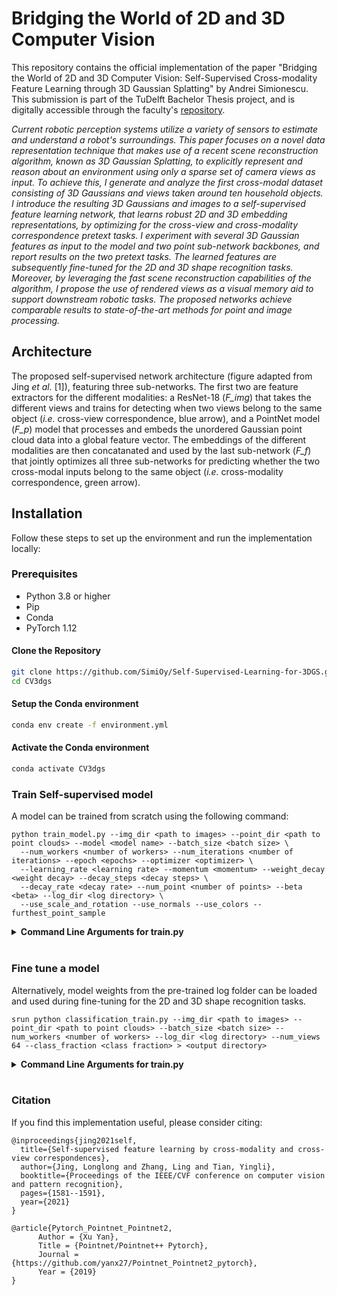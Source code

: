 # Bridging the World of 2D and 3D Computer Vision

This repository contains the official implementation of the
paper "Bridging the World of 2D and 3D Computer Vision:
Self-Supervised Cross-modality Feature Learning through 3D Gaussian
Splatting" by Andrei Simionescu. This submission is part of the TuDelft
Bachelor Thesis project, and is digitally accessible through the faculty's
[repository](http://repository.tudelft.nl/).

*Current robotic perception systems utilize a variety of sensors to estimate and understand a robot's surroundings.
This paper focuses on a novel data representation technique that makes use of a recent scene reconstruction algorithm,
known as 3D Gaussian Splatting, to explicitly represent and reason about an environment using only a sparse set of
camera views as input. To achieve this, I generate and analyze the first cross-modal dataset consisting of 3D
Gaussians and views taken around ten household objects. I introduce the resulting 3D Gaussians and images to a
self-supervised feature learning network, that learns robust 2D and 3D embedding representations, by optimizing for
the cross-view and cross-modality correspondence pretext tasks. I experiment with several 3D Gaussian features as
input to the model and two point sub-network backbones, and report results on the two pretext tasks. The learned
features are subsequently fine-tuned for the 2D and 3D shape recognition tasks. Moreover, by leveraging the fast scene
reconstruction capabilities of the algorithm, I propose the use of rendered views as a visual memory aid to support
downstream robotic tasks. The proposed networks achieve comparable results to state-of-the-art methods for point and
image processing.*

## Architecture

The proposed self-supervised network architecture (figure adapted from Jing _et al._ [1]), featuring three sub-networks.
The first two are feature extractors for the different modalities: a ResNet-18 (_F_img_) that takes
the different views and trains for detecting when two views belong to the same object  (_i.e._
cross-view correspondence, blue arrow), and a PointNet model (_F_p_) model that processes and
embeds the unordered Gaussian point cloud data into a global feature vector.
The embeddings of the different modalities are then concatanated and used by the last sub-network
(_F_f_) that jointly optimizes all three sub-networks for predicting whether the two
cross-modal inputs belong to the same object (_i.e._ cross-modality correspondence, green arrow).

[//]: # (![Architecture Overview]&#40;assets/SSL_Network_Architecture.png&#41;)

## Installation

Follow these steps to set up the environment and run the implementation locally:

### Prerequisites

- Python 3.8 or higher
- Pip
- Conda
- PyTorch 1.12

#### Clone the Repository

```bash
git clone https://github.com/SimiOy/Self-Supervised-Learning-for-3DGS.git
cd CV3dgs
```

#### Setup the Conda environment

```bash
conda env create -f environment.yml
```

#### Activate the Conda environment

```bash
conda activate CV3dgs
```

### Train Self-supervised model

A model can be trained from scratch using the following command:

```shell
python train_model.py --img_dir <path to images> --point_dir <path to point clouds> --model <model name> --batch_size <batch size> \
  --num_workers <number of workers> --num_iterations <number of iterations> --epoch <epochs> --optimizer <optimizer> \
  --learning_rate <learning rate> --momentum <momentum> --weight_decay <weight decay> --decay_steps <decay steps> \
  --decay_rate <decay rate> --num_point <number of points> --beta <beta> --log_dir <log directory> \
  --use_scale_and_rotation --use_normals --use_colors --furthest_point_sample
```

<details>
<summary><span style="font-weight: bold;">Command Line Arguments for train.py</span></summary>

#### --img_dir

Specifies the directory containing the image data.

#### --point_dir

Specifies the directory containing the 3D Gaussians point cloud data.

#### --model

Sets the model architecture to use (default: 'pointnet_cls').

#### --log_dir

Sets the directory for saving logs and model checkpoints.

#### --beta

Specifies the weight for the cross-modality loss (default 3.0).

#### --use_scale_and_rotation

Includes scaling and rotation data from the Gaussian point cloud as input features if set. Omit to disable.

#### --use_colors

Includes color (spherical harmonics) data from the Gaussian point cloud as input features if set. Omit to disable.

#### --furthest_point_sample

Uses furthest point sampling for point cloud sampling if set. Omit to disable.

#### --batch_size

Defines the number of samples in each batch (default 32).

#### --num_workers

Sets the number of worker threads for loading data (default 8).

#### --num_iterations

Specifies the total number of iterations for training (default 60000).

#### --epoch

Sets the number of epochs to train the model (default 100).

#### --optimizer

Chooses the type of optimizer to use, e.g., 'SGD'.

#### --learning_rate

Sets the initial learning rate (default 0.001).

#### --momentum

Specifies the momentum factor for the SGD optimizer (default 0.9).

#### --weight_decay

Defines the weight decay (L2 penalty) (default 0.0005).

#### --decay_steps

Sets the number of steps after which the learning rate should decay (default 2500).

#### --decay_rate

Specifies the factor by which the learning rate should decay (default 0.95).

#### --num_point

Determines the number of points per 3D model (default 2048).

#### --use_cpu

Use CPU mode for training, omit to use GPU by default.

#### --gpu

Specify GPU device number (default '0').

</details>
<br>

### Fine tune a model

Alternatively, model weights from the pre-trained log folder can be loaded and used during fine-tuning for the 2D and 3D shape recognition tasks.

```shell
srun python classification_train.py --img_dir <path to images> --point_dir <path to point clouds> --batch_size <batch size> --num_workers <number of workers> --log_dir <log directory> --num_views 64 --class_fraction <class fraction> > <output directory>
```

<details>
<summary><span style="font-weight: bold;">Command Line Arguments for train.py</span></summary>

#### --img_dir

Specifies the directory containing the image data.

#### --point_dir

Specifies the directory containing the 3D Gaussians point cloud data.

#### --log_dir

Specifies the model checkpoints to load the weights from.

#### --num_views

Specifies the space-separated number of views (required, integer list). For example, '--num_views 64 128' specifies
training on 64 and 128 views.

#### --class_fraction

Define the percentage of training data used during fine-tuning.

#### --batch_size

Defines the number of samples in each batch (default 32).

#### --num_workers

Sets the number of worker threads for loading data (default 8).

#### --use_cpu

Enables training using the CPU instead of a GPU. Default is GPU mode.

#### --gpu

Specifies the GPU device number to use for training (default '0').

</details>
<br>

### Citation

If you find this implementation useful, please consider citing:

```
@inproceedings{jing2021self,
  title={Self-supervised feature learning by cross-modality and cross-view correspondences},
  author={Jing, Longlong and Zhang, Ling and Tian, Yingli},
  booktitle={Proceedings of the IEEE/CVF conference on computer vision and pattern recognition},
  pages={1581--1591},
  year={2021}
}
```

```
@article{Pytorch_Pointnet_Pointnet2,
      Author = {Xu Yan},
      Title = {Pointnet/Pointnet++ Pytorch},
      Journal = {https://github.com/yanx27/Pointnet_Pointnet2_pytorch},
      Year = {2019}
}
```
